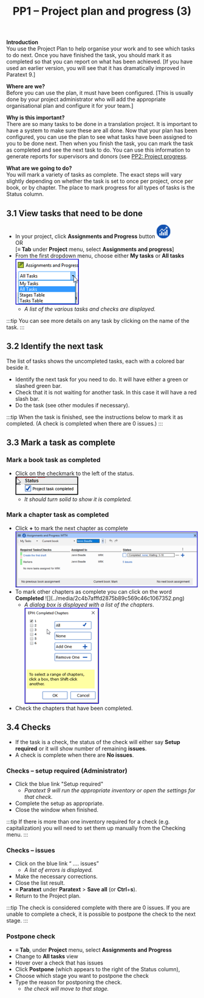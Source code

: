 ﻿---
title: 3. PP1 – Project plan and progress (3)
--- 

**Introduction**  
You use the Project Plan to help organise your work and to see which tasks to do next. Once you have finished the task, you should mark it as completed so that you can report on what has been achieved. [If you have used an earlier version, you will see that it has dramatically improved in Paratext 9.]

**Where are we?**  
Before you can use the plan, it must have been configured. [This is usually done by your project administrator who will add the appropriate organisational plan and configure it for your team.]

**Why is this important?**  
There are so many tasks to be done in a translation project. It is important to have a system to make sure these are all done. Now that your plan has been configured, you can use the plan to see what tasks have been assigned to you to be done next. Then when you finish the task, you can mark the task as completed and see the next task to do. You can use this information to generate reports for supervisors and donors (see [PP2: Project progress](6.PP2.md).

**What are we going to do?**  
You will mark a variety of tasks as complete. The exact steps will vary slightly depending on whether the task is set to once per project, once per book, or by chapter. The place to mark progress for all types of tasks is the Status column.

## 3.1 View tasks that need to be done
-   In your project, click **Assignments and Progress** button ![](../media/03751d97bff94e04afee1ef9c87c4d22.png)  
    OR  
    [**≡ Tab** under **Project** menu, select **Assignments and progress**]
-   From the first dropdown menu, choose either **My tasks** or **All tasks**  
    ![](../media/88de36d54c509d1316babd1b7253efc5.png)  
    -  *A list of the various tasks and checks are displayed.*

:::tip
You can see more details on any task by clicking on the name of the task.
:::

## 3.2 Identify the next task
The list of tasks shows the uncompleted tasks, each with a colored bar beside it.

-   Identify the next task for you need to do. It will have either a green or slashed green bar.
-   Check that it is not waiting for another task. In this case it will have a red slash bar.
-   Do the task (see other modules if necessary).

:::tip
When the task is finished, see the instructions below to mark it as completed. (A check is completed when there are 0 issues.)
:::

## 3.3 Mark a task as complete
### Mark a book task as completed
-   Click on the checkmark to the left of the status.  
    ![](../media/e7f0dce290e93fc005ea761da0f7ed23.png)  
    -  *It should turn solid to show it is completed.*

### Mark a chapter task as completed
-   Click **+** to mark the next chapter as complete  
    ![](../media/d6dc2e25549769d056778dfb6449a9e1.png)
-   To mark other chapters as complete you can click on the word **Completed**
    !\[\](../media/2c4b7afffd2875b89c569c46c1067352.png)  
    -  *A dialog box is displayed with a list of the chapters*.  
    ![](../media/7efa90ca176b6af0392c215d30acdb51.png)
-   Check the chapters that have been completed.

## 3.4 Checks
-   If the task is a check, the status of the check will either say **Setup required** or it will show number of remaining **issues**.
-   A check is complete when there are **No issues**.

### Checks – setup required (Administrator)
-   Click the blue link "Setup required"  
    -  *Paratext 9 will run the appropriate inventory or open the settings for that check.*
-   Complete the setup as appropriate.
-   Close the window when finished.

:::tip
If there is more than one inventory required for a check (e.g. capitalization) you will need to set them up manually from the Checking menu.
:::

### Checks – issues
-   Click on the blue link “ …. issues”
    -  *A list of errors is displayed.*
-   Make the necessary corrections.
-   Close the list result.
-   **≡ Paratext** under **Paratext** \> **Save all** (or **Ctrl**+**s**).
-   Return to the Project plan.

:::tip
The check is considered complete with there are 0 issues. If you are unable to complete a check, it is possible to postpone the check to the next stage.
:::

### Postpone check
-   **≡ Tab**, under **Project** menu, select **Assignments and Progress**
-   Change to **All tasks** view
-   Hover over a check that has issues
-   Click **Postpone** (which appears to the right of the Status column),
-   Choose which stage you want to postpone the check
-   Type the reason for postponing the check.  
    -  *the check will move to that stage.*

